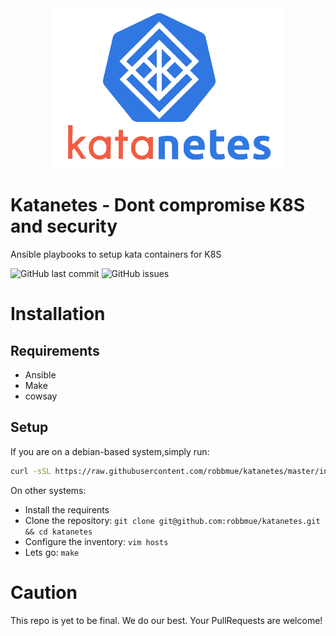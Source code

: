 <div style="text-align:center">
    <img height="256px" width="auto" src="assets/katanetes_transparent.png" />  
</div>

# Katanetes - Dont compromise K8S and security
Ansible playbooks to setup kata containers for K8S

![GitHub last commit](https://img.shields.io/github/last-commit/robbmue/katanetes)
![GitHub issues](https://img.shields.io/github/issues/robbmue/katanetes)

# Installation
## Requirements
* Ansible
* Make
* cowsay
## Setup
If you are on a debian-based system,simply run:
```bash
curl -sSL https://raw.githubusercontent.com/robbmue/katanetes/master/install.sh | bash -
```
On other systems:
* Install the requirents
* Clone the repository: ```git clone git@github.com:robbmue/katanetes.git && cd katanetes```
* Configure the inventory: ```vim hosts```
* Lets go: ```make```
# Caution
This repo is yet to be final.
We do our best. Your PullRequests are welcome!

